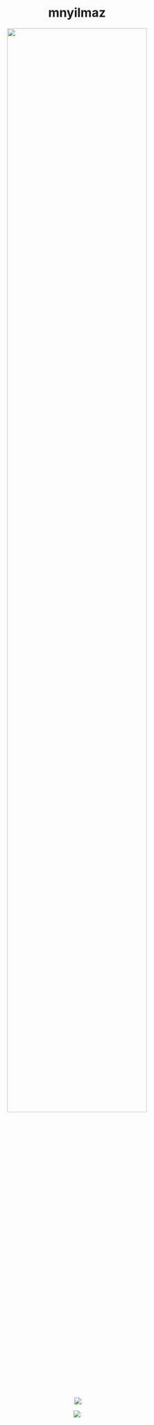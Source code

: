 <h1 align="center">mnyilmaz</h1>

<div align="center">
<img src="https://github.com/mnyilmaz/mnyilmaz/blob/main/butterfly.gif" align="center" style="width: 80%"/>
</div> 
</br>

<div align="center">
  
<p>&nbsp;<img align="center" src="https://github-readme-stats-ruby-one.vercel.app/api?username=mnyilmaz&title_color=e45800&icon_color=e45800&text_color=918E8E&bg_color=00000000&border_color=373737&show_icons=true&locale=en"/></p>

<p><img align="center" src="https://github-readme-stats-ruby-one.vercel.app/top-langs?username=mnyilmaz&title_color=e45800&icon_color=e45800&text_color=918E8E&bg_color=00000000&border_color=373737&show_icons=true&locale=en&layout=compact"/></p>

</div> 
